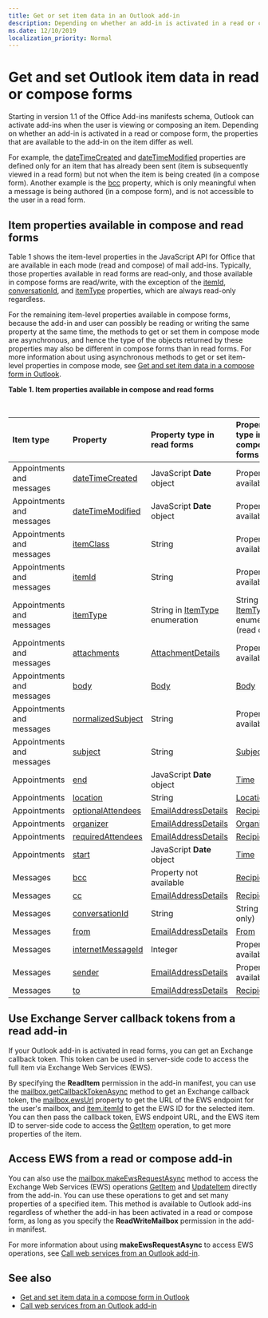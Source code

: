 ```yaml
---
title: Get or set item data in an Outlook add-in
description: Depending on whether an add-in is activated in a read or compose form, the properties that are available to the add-in on an item differ.
ms.date: 12/10/2019
localization_priority: Normal
---
```


# Get and set Outlook item data in read or compose forms

Starting in version 1.1 of the Office Add-ins manifests schema, Outlook can activate add-ins when the user is viewing or composing an item. Depending on whether an add-in is activated in a read or compose form, the properties that are available to the add-in on the item differ as well.

For example, the [dateTimeCreated](/office/dev/add-ins/reference/objectmodel/preview-requirement-set/office.context.mailbox.item#properties) and [dateTimeModified](/office/dev/add-ins/reference/objectmodel/preview-requirement-set/office.context.mailbox.item#properties) properties are defined only for an item that has already been sent (item is subsequently viewed in a read form) but not when the item is being created (in a compose form). Another example is the [bcc](/office/dev/add-ins/reference/objectmodel/preview-requirement-set/office.context.mailbox.item#properties) property, which is only meaningful when a message is being authored (in a compose form), and is not accessible to the user in a read form.

## Item properties available in compose and read forms

Table 1 shows the item-level properties in the JavaScript API for Office that are available in each mode (read and compose) of mail add-ins. Typically, those properties available in read forms are read-only, and those available in compose forms are read/write, with the exception of the [itemId](/office/dev/add-ins/reference/objectmodel/preview-requirement-set/office.context.mailbox.item#properties), [conversationId](/office/dev/add-ins/reference/objectmodel/preview-requirement-set/office.context.mailbox.item#properties), and [itemType](/office/dev/add-ins/reference/objectmodel/preview-requirement-set/office.context.mailbox.item#properties) properties, which are always read-only regardless.

For the remaining item-level properties available in compose forms, because the add-in and user can possibly be reading or writing the same property at the same time, the methods to get or set them in compose mode are asynchronous, and hence the type of the objects returned by these properties may also be different in compose forms than in read forms. For more information about using asynchronous methods to get or set item-level properties in compose mode, see [Get and set item data in a compose form in Outlook](get-and-set-item-data-in-a-compose-form.md).


**Table 1. Item properties available in compose and read forms**

<br/>

|**Item type**|**Property**|**Property type in read forms**|**Property type in compose forms**|
|:-----|:-----|:-----|:-----|
|Appointments and messages|[dateTimeCreated](/office/dev/add-ins/reference/objectmodel/preview-requirement-set/office.context.mailbox.item#properties)|JavaScript **Date** object|Property not available|
|Appointments and messages|[dateTimeModified](/office/dev/add-ins/reference/objectmodel/preview-requirement-set/office.context.mailbox.item#properties)|JavaScript **Date** object|Property not available|
|Appointments and messages|[itemClass](/office/dev/add-ins/reference/objectmodel/preview-requirement-set/office.context.mailbox.item#properties)|String|Property not available|
|Appointments and messages|[itemId](/office/dev/add-ins/reference/objectmodel/preview-requirement-set/office.context.mailbox.item#properties)|String|Property not available|
|Appointments and messages|[itemType](/office/dev/add-ins/reference/objectmodel/preview-requirement-set/office.context.mailbox.item#properties)|String in [ItemType](/javascript/api/outlook/office.mailboxenums.itemtype) enumeration|String in [ItemType](/javascript/api/outlook/office.mailboxenums.itemtype) enumeration (read only)|
|Appointments and messages|[attachments](/office/dev/add-ins/reference/objectmodel/preview-requirement-set/office.context.mailbox.item#properties)|[AttachmentDetails](/javascript/api/outlook/office.attachmentdetails)|Property not available|
|Appointments and messages|[body](/office/dev/add-ins/reference/objectmodel/preview-requirement-set/office.context.mailbox.item#properties)|[Body](/javascript/api/outlook/office.body)|[Body](/javascript/api/outlook/office.body)|
|Appointments and messages|[normalizedSubject](/office/dev/add-ins/reference/objectmodel/preview-requirement-set/office.context.mailbox.item#properties)|String|Property not available|
|Appointments and messages|[subject](/office/dev/add-ins/reference/objectmodel/preview-requirement-set/office.context.mailbox.item#properties)|String|[Subject](/javascript/api/outlook/office.subject)|
|Appointments|[end](/office/dev/add-ins/reference/objectmodel/preview-requirement-set/office.context.mailbox.item#properties)|JavaScript **Date** object|[Time](/javascript/api/outlook/office.time)|
|Appointments|[location](/office/dev/add-ins/reference/objectmodel/preview-requirement-set/office.context.mailbox.item#properties)|String|[Location](/javascript/api/outlook/office.location)|
|Appointments|[optionalAttendees](/office/dev/add-ins/reference/objectmodel/preview-requirement-set/office.context.mailbox.item#properties)|[EmailAddressDetails](/javascript/api/outlook/office.emailaddressdetails)|[Recipients](/javascript/api/outlook/office.recipients)|
|Appointments|[organizer](/office/dev/add-ins/reference/objectmodel/preview-requirement-set/office.context.mailbox.item#properties)|[EmailAddressDetails](/javascript/api/outlook/office.emailaddressdetails)|[Organizer](/javascript/api/outlook/office.organizer)|
|Appointments|[requiredAttendees](/office/dev/add-ins/reference/objectmodel/preview-requirement-set/office.context.mailbox.item#properties)|[EmailAddressDetails](/javascript/api/outlook/office.emailaddressdetails)|[Recipients](/javascript/api/outlook/office.recipients)|
|Appointments|[start](/office/dev/add-ins/reference/objectmodel/preview-requirement-set/office.context.mailbox.item#properties)|JavaScript **Date** object|[Time](/javascript/api/outlook/office.time)|
|Messages|[bcc](/office/dev/add-ins/reference/objectmodel/preview-requirement-set/office.context.mailbox.item#properties)|Property not available|[Recipients](/javascript/api/outlook/office.recipients)|
|Messages|[cc](/office/dev/add-ins/reference/objectmodel/preview-requirement-set/office.context.mailbox.item#properties)|[EmailAddressDetails](/javascript/api/outlook/office.emailaddressdetails)|[Recipients](/javascript/api/outlook/office.recipients)|
|Messages|[conversationId](/office/dev/add-ins/reference/objectmodel/preview-requirement-set/office.context.mailbox.item#properties)|String|String (read only)|
|Messages|[from](/office/dev/add-ins/reference/objectmodel/preview-requirement-set/office.context.mailbox.item#properties)|[EmailAddressDetails](/javascript/api/outlook/office.emailaddressdetails)|[From](/javascript/api/outlook/office.from)|
|Messages|[internetMessageId](/office/dev/add-ins/reference/objectmodel/preview-requirement-set/office.context.mailbox.item#properties)|Integer|Property not available|
|Messages|[sender](/office/dev/add-ins/reference/objectmodel/preview-requirement-set/office.context.mailbox.item#properties)|[EmailAddressDetails](/javascript/api/outlook/office.emailaddressdetails)|Property not available|
|Messages|[to](/office/dev/add-ins/reference/objectmodel/preview-requirement-set/office.context.mailbox.item#properties)|[EmailAddressDetails](/javascript/api/outlook/office.emailaddressdetails)|[Recipients](/javascript/api/outlook/office.recipients)|

## Use Exchange Server callback tokens from a read add-in

If your Outlook add-in is activated in read forms, you can get an Exchange callback token. This token can be used in server-side code to access the full item via Exchange Web Services (EWS).

By specifying the **ReadItem** permission in the add-in manifest, you can use the [mailbox.getCallbackTokenAsync](/office/dev/add-ins/reference/objectmodel/preview-requirement-set/office.context.mailbox#methods) method to get an Exchange callback token, the [mailbox.ewsUrl](/office/dev/add-ins/reference/objectmodel/preview-requirement-set/office.context.mailbox#properties) property to get the URL of the EWS endpoint for the user's mailbox, and [item.itemId](/office/dev/add-ins/reference/objectmodel/preview-requirement-set/office.context.mailbox.item#properties) to get the EWS ID for the selected item. You can then pass the callback token, EWS endpoint URL, and the EWS item ID to server-side code to access the [GetItem](/exchange/client-developer/web-service-reference/getitem-operation) operation, to get more properties of the item.


## Access EWS from a read or compose add-in

You can also use the [mailbox.makeEwsRequestAsync](/office/dev/add-ins/reference/objectmodel/preview-requirement-set/office.context.mailbox#methods) method to access the Exchange Web Services (EWS) operations [GetItem](/exchange/client-developer/web-service-reference/getitem-operation) and [UpdateItem](/exchange/client-developer/web-service-reference/updateitem-operation) directly from the add-in. You can use these operations to get and set many properties of a specified item. This method is available to Outlook add-ins regardless of whether the add-in has been activated in a read or compose form, as long as you specify the **ReadWriteMailbox** permission in the add-in manifest.

For more information about using **makeEwsRequestAsync** to access EWS operations, see [Call web services from an Outlook add-in](web-services.md).


## See also

- [Get and set item data in a compose form in Outlook](get-and-set-item-data-in-a-compose-form.md)
- [Call web services from an Outlook add-in](web-services.md)
